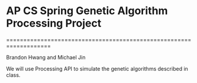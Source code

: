 # AP CS Spring Genetic Algorithm Processing Project

===================================================================

Brandon Hwang and Michael Jin

We will use Processing API to simulate the genetic algorithms described in class.
